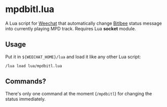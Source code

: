mpdbitl.lua
=================================================================================

A Lua script for [Weechat][] that automatically change [Bitlbee][] status
message into currently playing MPD track. Requires Lua **socket** module.

Usage
---------------------------------------------------------------------------------

Put it in `${WEECHAT_HOME}/lua` and load it like any other Lua script:

	/lua load lua/mpdbitl.lua

Commands?
---------------------------------------------------------------------------------

There's only one command at the moment (`/mpdbitl`) for changing the status
immediately.



[Weechat]:	http://www.weechat.org/
[Bitlbee]:	http://bitlbee.org

